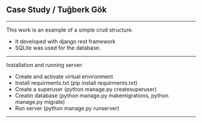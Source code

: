  Case Study / Tuğberk Gök
---
---
This work is an example of a simple crud structure. 
+ It developed with django rest framework
+ SQLite was used for the database. 
---
Installation and running server:
+ Create and activate virtual environment
+ Install requirments.txt (pip install requirments.txt)
+ Create a superuser (python manage.py createsuperuser)
+ Creatin database (python manage.py makemigrations, python manage.py migrate)
+ Run server (python manage.py runserver)
---

